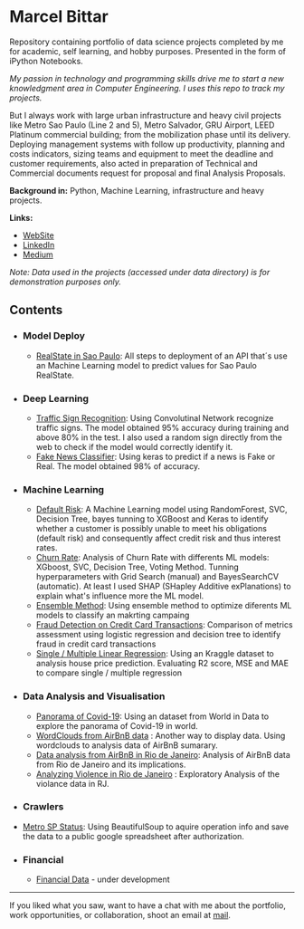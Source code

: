 # Marcel Bittar
Repository containing portfolio of data science projects completed by me for academic, self learning, and hobby purposes. Presented in the form of iPython Notebooks.

*My passion in technology and programming skills drive me to start a new knowledgment area in Computer Engineering. I uses this repo to track my projects.*

But I always work with large urban infrastructure and heavy civil projects like Metro Sao Paulo (Line 2 and 5), Metro Salvador, GRU Airport, LEED Platinum commercial building;
from the mobilization phase until its delivery. Deploying management systems with follow up productivity, planning and costs indicators, sizing teams and equipment to meet the deadline and customer requirements, also acted in preparation of Technical and Commercial documents request for proposal and final Analysis Proposals.




**Background in:** Python, Machine Learning, infrastructure and heavy projects.

**Links:**
* [WebSite](https://mabittar.github.io/)
* [LinkedIn](https://www.linkedin.com/in/marcelbittar/?locale=en_US)
* [Medium](https://medium.com/@marcelmartinsbittar)


_Note: Data used in the projects (accessed under data directory) is for demonstration purposes only._

## Contents

- ### Model Deploy
  * [RealState in Sao Paulo](https://github.com/mabittar/imovsp): All steps to deployment of an API that´s use an Machine Learning model to predict values for Sao Paulo RealState.
  
- ### Deep Learning
   * [Traffic Sign Recognition](https://github.com/mabittar/Portfolio/blob/master/Reconhecendo_Sinais_Tr%C3%A2nsito.ipynb): Using Convolutinal Network recognize traffic signs. The model obtained 95% accuracy during training and above 80% in the test. I also used a random sign directly from the web to check if the model would correctly identify it.
   * [Fake News Classifier](https://github.com/mabittar/Portfolio/blob/master/Classificador_FakeNews.ipynb): Using keras to predict if a news is Fake or Real. The model obtained 98% of accuracy.

- ### Machine Learning
    * [Default Risk](https://github.com/mabittar/Portfolio/blob/master/Risco_Inadimpl%C3%AAncia.ipynb): A Machine Learning model using RandomForest, SVC, Decision Tree, bayes tunning to XGBoost and Keras to identify whether a customer is possibly unable to meet his obligations (default risk) and consequently affect credit risk and thus interest rates.
    * [Churn Rate](https://github.com/mabittar/Portfolio/blob/master/Churn_Predict.ipynb): Analysis of Churn Rate with differents ML models: XGboost, SVC, Decision Tree, Voting Method. Tunning hyperparameters with Grid Search (manual) and BayesSearchCV (automatic). At least I used SHAP (SHapley Additive exPlanations) to explain what's influence more the ML model.
    * [Ensemble Method](https://github.com/mabittar/Portfolio/blob/master/ML11_Ensemble.ipynb): Using ensemble method to optimize diferents ML models to classify an makrting campaing
    * [Fraud Detection on Credit Card Transactions](https://github.com/mabittar/Portfolio/blob/master/Detec%C3%A7%C3%A3o_de_Fraude_em_CC.ipynb): Comparison of metrics assessment using logistic regression and decision tree to identify fraud in credit card transactions
    * [Single / Multiple Linear Regression](https://github.com/mabittar/Portfolio/blob/master/ML2_Regressao_Linear.ipynb): Using an Kraggle dataset to analysis house price prediction. Evaluating R2 score, MSE and MAE to compare single / multiple regression

- ### Data Analysis and Visualisation

   * [Panorama of Covid-19](https://github.com/mabittar/Portfolio/blob/master/Panorama_do_COVID_19_no_Mundo.ipynb): Using an dataset from World in Data to explore the panorama of Covid-19 in world.
   * [WordClouds from AirBnB data](https://github.com/mabittar/Portfolio/blob/master/Wordcloud.ipynb) : Another way to display data. Using wordclouds to analysis data of AirBnB sumarary.
   * [Data analysis from AirBnB in Rio de Janeiro](https://github.com/mabittar/Portfolio/blob/master/Analise_de_Dados_dispon%C3%ADvel_no_Airbnb.ipynb): Analysis of AirBnB data from Rio de Janeiro and its implications.
   * [Analyzing Violence in Rio de Janeiro](https://github.com/mabittar/Portfolio/blob/master/Analisando_a_Viol%C3%AAncia_no_Rio_de_Janeiro.ipynb) : Exploratory Analysis of the violance data in RJ.

- ### Crawlers

 * [Metro SP Status](https://github.com/mabittar/Portfolio/blob/master/MetroSP_crawler.ipynb): Using BeautifulSoup to aquire operation info and save the data to a public google spreadsheet after authorization.
   
   
- ### Financial
  * [Financial Data](https://github.com/mabittar/FinancialData) - under development 

---

If you liked what you saw, want to have a chat with me about the portfolio, work opportunities, or collaboration, shoot an email at [mail](ma_bittar@yahoo.com.br). 
